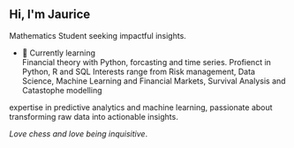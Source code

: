 

## Hi, I'm Jaurice 

Mathematics Student seeking impactful insights.

- 🔭 Currently learning  
       Financial theory with Python, forcasting and time series.
  Profienct in Python, R and SQL
Interests range from Risk management, Data Science, Machine Learning and Financial Markets, Survival Analysis and Catastophe modelling

 expertise in predictive analytics and machine learning, passionate about transforming raw data into actionable insights. 

_Love chess and love being inquisitive_.

 



